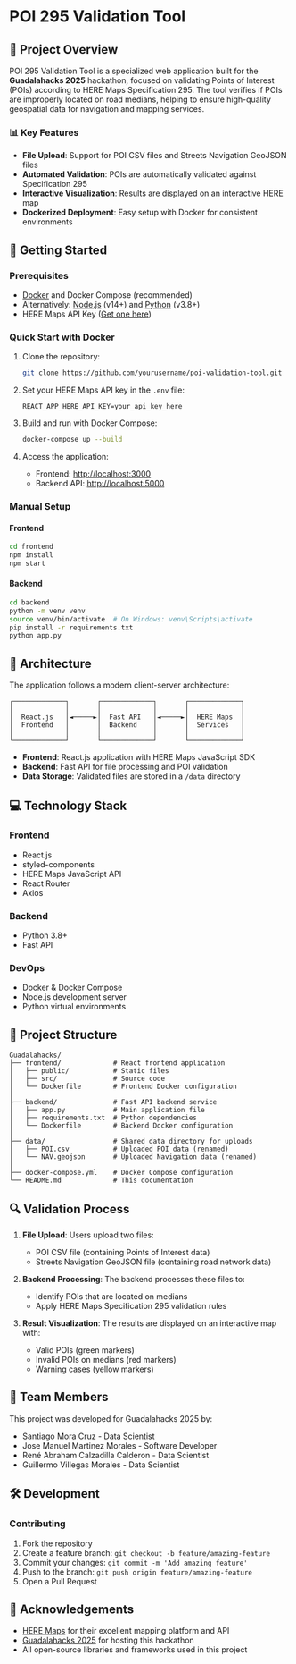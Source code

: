 # POI 295 Validation Tool

## 🌟 Project Overview

POI 295 Validation Tool is a specialized web application built for the **Guadalahacks 2025** hackathon, focused on validating Points of Interest (POIs) according to HERE Maps Specification 295. The tool verifies if POIs are improperly located on road medians, helping to ensure high-quality geospatial data for navigation and mapping services.

### 📊 Key Features

- **File Upload**: Support for POI CSV files and Streets Navigation GeoJSON files
- **Automated Validation**: POIs are automatically validated against Specification 295
- **Interactive Visualization**: Results are displayed on an interactive HERE map
- **Dockerized Deployment**: Easy setup with Docker for consistent environments

## 🚀 Getting Started

### Prerequisites

- [Docker](https://www.docker.com/get-started) and Docker Compose (recommended)
- Alternatively: [Node.js](https://nodejs.org/) (v14+) and [Python](https://www.python.org/) (v3.8+)
- HERE Maps API Key ([Get one here](https://developer.here.com/))

### Quick Start with Docker

1. Clone the repository:
   ```bash
   git clone https://github.com/yourusername/poi-validation-tool.git
   ```

2. Set your HERE Maps API key in the `.env` file:
   ```
   REACT_APP_HERE_API_KEY=your_api_key_here
   ```

3. Build and run with Docker Compose:
   ```bash
   docker-compose up --build
   ```

4. Access the application:
   - Frontend: [http://localhost:3000](http://localhost:3000)
   - Backend API: [http://localhost:5000](http://localhost:5000)

### Manual Setup

#### Frontend
```bash
cd frontend
npm install
npm start
```

#### Backend
```bash
cd backend
python -m venv venv
source venv/bin/activate  # On Windows: venv\Scripts\activate
pip install -r requirements.txt
python app.py
```

## 🧩 Architecture

The application follows a modern client-server architecture:

```
┌─────────────┐       ┌─────────────┐       ┌─────────────┐
│             │       │             │       │             │
│  React.js   │◄─────►│  Fast API   │◄─────►│  HERE Maps  │
│  Frontend   │       │  Backend    │       │  Services   │
│             │       │             │       │             │
└─────────────┘       └─────────────┘       └─────────────┘
```

- **Frontend**: React.js application with HERE Maps JavaScript SDK
- **Backend**: Fast API for file processing and POI validation
- **Data Storage**: Validated files are stored in a `/data` directory

## 💻 Technology Stack

### Frontend
- React.js
- styled-components
- HERE Maps JavaScript API
- React Router
- Axios

### Backend
- Python 3.8+
- Fast API

### DevOps
- Docker & Docker Compose
- Node.js development server
- Python virtual environments

## 📁 Project Structure

```
Guadalahacks/
├── frontend/             # React frontend application
│   ├── public/           # Static files
│   ├── src/              # Source code
│   └── Dockerfile        # Frontend Docker configuration
│
├── backend/              # Fast API backend service
│   ├── app.py            # Main application file
│   ├── requirements.txt  # Python dependencies
│   └── Dockerfile        # Backend Docker configuration
│
├── data/                 # Shared data directory for uploads
│   ├── POI.csv           # Uploaded POI data (renamed)
│   └── NAV.geojson       # Uploaded Navigation data (renamed)
│
├── docker-compose.yml    # Docker Compose configuration
└── README.md             # This documentation
```

## 🔍 Validation Process

1. **File Upload**: Users upload two files:
   - POI CSV file (containing Points of Interest data)
   - Streets Navigation GeoJSON file (containing road network data)

2. **Backend Processing**: The backend processes these files to:
   - Identify POIs that are located on medians
   - Apply HERE Maps Specification 295 validation rules

3. **Result Visualization**: The results are displayed on an interactive map with:
   - Valid POIs (green markers)
   - Invalid POIs on medians (red markers)
   - Warning cases (yellow markers)

## 👥 Team Members

This project was developed for Guadalahacks 2025 by:

- Santiago Mora Cruz - Data Scientist
- Jose Manuel Martinez Morales - Software Developer
- René Abraham Calzadilla Calderon - Data Scientist
- Guillermo Villegas Morales - Data Scientist

## 🛠 Development


### Contributing

1. Fork the repository
2. Create a feature branch: `git checkout -b feature/amazing-feature`
3. Commit your changes: `git commit -m 'Add amazing feature'`
4. Push to the branch: `git push origin feature/amazing-feature`
5. Open a Pull Request


## 🙏 Acknowledgements

- [HERE Maps](https://www.here.com/) for their excellent mapping platform and API
- [Guadalahacks 2025](https://guadalahacks.com/) for hosting this hackathon
- All open-source libraries and frameworks used in this project
